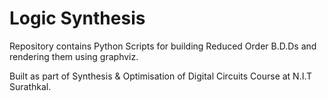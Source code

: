 # Logic Synthesis

Repository contains Python Scripts for building Reduced Order B.D.Ds and rendering them using graphviz.

Built as part of Synthesis & Optimisation of Digital Circuits Course at N.I.T Surathkal.
